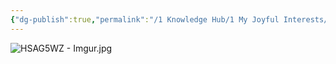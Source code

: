```yaml
---
{"dg-publish":true,"permalink":"/1 Knowledge Hub/1 My Joyful Interests/Only Some Geography/Maps/Major City Maps In India/","noteIcon":""}
---
```




![HSAG5WZ - Imgur.jpg](/img/user/Obsidian%20Functional%20Stuff/z-All%20pdfs,%20Images%20&%20Small%20Excalidraws/HSAG5WZ%20-%20Imgur.jpg)